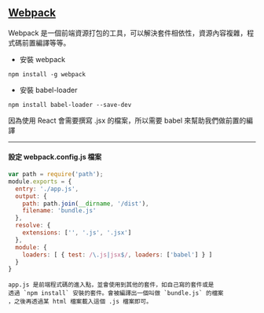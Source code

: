 ## [Webpack](https://webpack.github.io/)
Webpack 是一個前端資源打包的工具，可以解決套件相依性，資源內容複雜，程式碼前置編譯等等。

* 安裝 webpack
```
npm install -g webpack
```

* 安裝 babel-loader
```
npm install babel-loader --save-dev
```
因為使用 React 會需要撰寫 .jsx 的檔案，所以需要 babel 來幫助我們做前置的編譯

---

#### 設定 webpack.config.js 檔案

```javascript
var path = require('path');
module.exports = {
  entry: './app.js',
  output: {
    path: path.join(__dirname, '/dist'),
    filename: 'bundle.js'
  },
  resolve: {
    extensions: ['', '.js', '.jsx']
  },
  module: {
    loaders: [ { test: /\.js|jsx$/, loaders: ['babel'] } ]
  }
}
```
```
app.js 是前端程式碼的進入點，並會使用到其他的套件，如自己寫的套件或是
透過 `npm install` 安裝的套件。會被編譯出一個叫做 `bundle.js` 的檔案
，之後再透過某 html 檔案載入這個 .js 檔案即可。
```